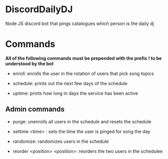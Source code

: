 # DiscordDailyDJ
Node JS discord bot that pings catalogues which person is the daily dj


# Commands
**All of the following commands must be prepended with the prefix ! to be understood by the bot**

* enroll: enrolls the user in the rotation of users that pick song topics
    
* schedule: prints out the next few days of the schedule

* uptime: prints how long in days the service has been active

## Admin commands
 
* purge: unenrolls all users in the schedule and resets the schedule

* settime \<time> : sets the time the user is pinged for song the day

* randomize: randomizes users in the schedule

* reorder \<position> \<position>: reorders the two users in the schedulee